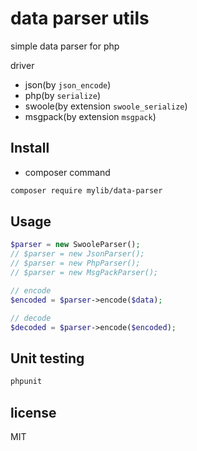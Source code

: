 # data parser utils

simple data parser for php

driver

- json(by `json_encode`)
- php(by `serialize`)
- swoole(by extension `swoole_serialize`)
- msgpack(by extension `msgpack`)

## Install

- composer command

```bash
composer require mylib/data-parser
```

## Usage

```php
$parser = new SwooleParser();
// $parser = new JsonParser();
// $parser = new PhpParser();
// $parser = new MsgPackParser();

// encode
$encoded = $parser->encode($data);

// decode
$decoded = $parser->encode($encoded);
```

## Unit testing

```bash
phpunit 
```

## license

MIT
